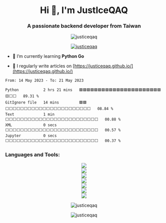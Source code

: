 <h1 align="center">Hi 👋, I'm JustIceQAQ</h1>
<h3 align="center">A passionate backend developer from Taiwan</h3>

<p align="center"> <img src="https://komarev.com/ghpvc/?username=justiceqaq&label=Profile%20views&color=0e75b6&style=flat" alt="justiceqaq" /> </p>

<p align="center"> <a href="https://github.com/ryo-ma/github-profile-trophy">
<img src="https://github-profile-trophy.vercel.app/?username=justiceqaq&theme=onedark&row=2&column=3" alt="justiceqaq" />
</a> </p>

- 🌱 I’m currently learning **Python Go**

- 📝 I regularly write articles on [https://justiceqaq.github.io/](https://justiceqaq.github.io/)

<!--START_SECTION:waka-->

```text
From: 14 May 2023 - To: 21 May 2023

Python           2 hrs 21 mins   🟩🟩🟩🟩🟩🟩🟩🟩🟩🟩🟩🟩🟩🟩🟩🟩🟩🟩🟩🟩🟩🟩🟨⬜⬜   89.31 %
GitIgnore file   14 mins         🟩🟩⬜⬜⬜⬜⬜⬜⬜⬜⬜⬜⬜⬜⬜⬜⬜⬜⬜⬜⬜⬜⬜⬜⬜   08.84 %
Text             1 min           ⬜⬜⬜⬜⬜⬜⬜⬜⬜⬜⬜⬜⬜⬜⬜⬜⬜⬜⬜⬜⬜⬜⬜⬜⬜   00.88 %
XML              0 secs          ⬜⬜⬜⬜⬜⬜⬜⬜⬜⬜⬜⬜⬜⬜⬜⬜⬜⬜⬜⬜⬜⬜⬜⬜⬜   00.57 %
Jupyter          0 secs          ⬜⬜⬜⬜⬜⬜⬜⬜⬜⬜⬜⬜⬜⬜⬜⬜⬜⬜⬜⬜⬜⬜⬜⬜⬜   00.37 %
```

<!--END_SECTION:waka-->

<h3 align="left">Languages and Tools:</h3>
<div align="center">
<img src="https://skillicons.dev/icons?i=python,go,js&theme=light">
</div>
<div align="center">
<img src="https://skillicons.dev/icons?i=django,flask,fastapi&theme=light">
</div>
<div align="center">
<img src="https://skillicons.dev/icons?i=postgres,sqlite,mongodb,mysql,redis&theme=light">
</div>
<div align="center">
<img src="https://skillicons.dev/icons?i=regex,graphql,selenium&theme=light">
</div>
<div align="center">
<img src="https://skillicons.dev/icons?i=docker,kubernetes,heroku&theme=light">
</div>
<div align="center">
<img src="https://skillicons.dev/icons?i=html,css,jquery,bootstrap&theme=light">
</div>
<div align="center">
<img src="https://skillicons.dev/icons?i=bash,figma,gcp,git,github,md&theme=light">
</div>


<p align="center"><img align="center" src="https://github-readme-stats.vercel.app/api?username=justiceqaq&show_icons=true&locale=en" alt="justiceqaq" /></p>

<p align="center"><img align="center" src="https://github-readme-streak-stats.herokuapp.com/?user=justiceqaq&" alt="justiceqaq" /></p>
